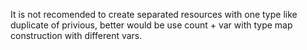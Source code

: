 It is not recomended to create separated resources with one type like duplicate of privious, better would be use count + var with type map construction with different vars. 
